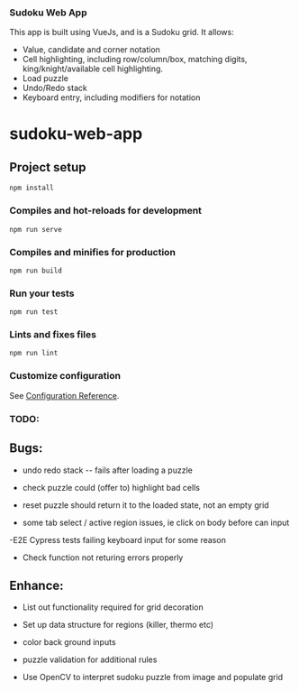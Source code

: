 ### Sudoku Web App
This app is built using VueJs, and is a Sudoku grid.
It allows:
- Value, candidate and corner notation
- Cell highlighting, including row/column/box, matching digits, king/knight/available cell highlighting.
- Load puzzle
- Undo/Redo stack
- Keyboard entry, including modifiers for notation


# sudoku-web-app

## Project setup

```
npm install
```

### Compiles and hot-reloads for development

```
npm run serve
```

### Compiles and minifies for production

```
npm run build
```

### Run your tests

```
npm run test
```

### Lints and fixes files

```
npm run lint
```

### Customize configuration

See [Configuration Reference](https://cli.vuejs.org/config/).

### TODO:

## Bugs:

- undo redo stack -- fails after loading a puzzle

- check puzzle could (offer to) highlight bad cells

- reset puzzle should return it to the loaded state, not an empty grid

- some tab select / active region issues, ie click on body before can input

-E2E Cypress tests failing keyboard input for some reason

- Check function not returing errors properly

## Enhance:

- List out functionality required for grid decoration

- Set up data structure for regions (killer, thermo etc)

- color back ground inputs

- puzzle validation for additional rules

- Use OpenCV to interpret sudoku puzzle from image and populate grid
